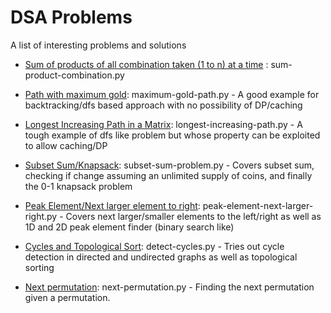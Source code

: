 # DSA Problems
A list of interesting problems and solutions

* [Sum of products of all combination taken (1 to n) at a time](https://www.geeksforgeeks.org/sum-products-combination-taken-1-n-time/) : sum-product-combination.py


* [Path with maximum gold](https://leetcode.com/problems/path-with-maximum-gold/): maximum-gold-path.py - A good example for backtracking/dfs based approach with no possibility of DP/caching

* [Longest Increasing Path in a Matrix](https://leetcode.com/problems/longest-increasing-path-in-a-matrix): longest-increasing-path.py - A tough example of dfs like problem but whose property can be exploited to allow caching/DP

* [Subset Sum/Knapsack](https://www.geeksforgeeks.org/subset-sum-problem-dp-25/): subset-sum-problem.py - Covers subset sum, checking if change assuming an unlimited supply of coins, and finally the 0-1 knapsack problem

* [Peak Element/Next larger element to right](https://www.geeksforgeeks.org/find-a-peak-in-a-given-array/): peak-element-next-larger-right.py - Covers next larger/smaller elements to the left/right as well as 1D and 2D peak element finder (binary search like)

* [Cycles and Topological Sort](https://www.geeksforgeeks.org/detect-cycle-in-a-graph/): detect-cycles.py - Tries out cycle detection in directed and undirected graphs as well as topological sorting

* [Next permutation](https://www.geeksforgeeks.org/print-distinct-sorted-permutations-with-duplicates-allowed/): next-permutation.py - Finding the next permutation given a permutation. 
